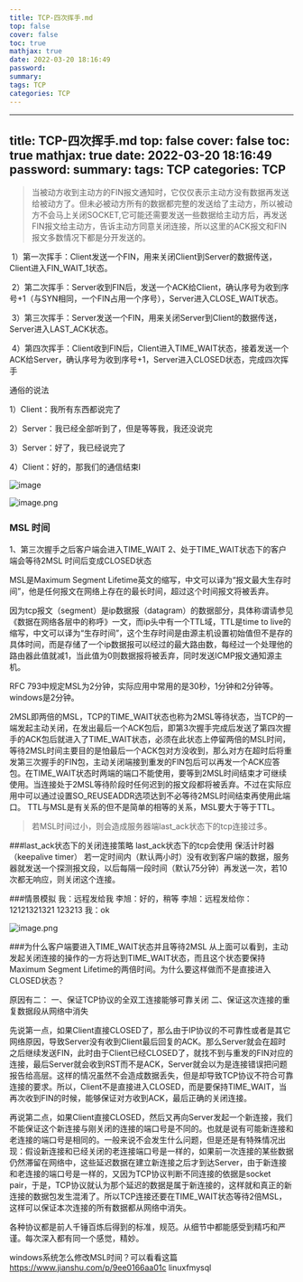 ```yaml
---
title: TCP-四次挥手.md
top: false
cover: false
toc: true
mathjax: true
date: 2022-03-20 18:16:49
password:
summary:
tags: TCP
categories: TCP
---
```

---
title: TCP-四次挥手.md
top: false
cover: false
toc: true
mathjax: true
date: 2022-03-20 18:16:49
password:
summary:
tags: TCP
categories: TCP
---
>当被动方收到主动方的FIN报文通知时，它仅仅表示主动方没有数据再发送给被动方了。但未必被动方所有的数据都完整的发送给了主动方，所以被动方不会马上关闭SOCKET,它可能还需要发送一些数据给主动方后，再发送FIN报文给主动方，告诉主动方同意关闭连接，所以这里的ACK报文和FIN报文多数情况下都是分开发送的。



 1）第一次挥手：Client发送一个FIN，用来关闭Client到Server的数据传送，Client进入FIN_WAIT_1状态。

 2）第二次挥手：Server收到FIN后，发送一个ACK给Client，确认序号为收到序号+1（与SYN相同，一个FIN占用一个序号），Server进入CLOSE_WAIT状态。

 3）第三次挥手：Server发送一个FIN，用来关闭Server到Client的数据传送，Server进入LAST_ACK状态。

 4）第四次挥手：Client收到FIN后，Client进入TIME_WAIT状态，接着发送一个ACK给Server，确认序号为收到序号+1，Server进入CLOSED状态，完成四次挥手

通俗的说法

1）Client：我所有东西都说完了

2）Server：我已经全部听到了，但是等等我，我还没说完

3）Server：好了，我已经说完了

4）Client：好的，那我们的通信结束l

![image](//upload-images.jianshu.io/upload_images/5700006-5df84e66a25f23e5.png?imageMogr2/auto-orient/strip|imageView2/2/w/522/format/webp)



![image.png](https://upload-images.jianshu.io/upload_images/13965490-940c93a9c45f5365.png?imageMogr2/auto-orient/strip%7CimageView2/2/w/1240)

### MSL 时间

1、第三次握手之后客户端会进入TIME_WAIT
2、处于TIME_WAIT状态下的客户端会等待2MSL 时间后变成CLOSED状态

MSL是Maximum Segment Lifetime英文的缩写，中文可以译为“报文最大生存时间”，他是任何报文在网络上存在的最长时间，超过这个时间报文将被丢弃。

因为tcp报文（segment）是ip数据报（datagram）的数据部分，具体称谓请参见《数据在网络各层中的称呼》一文，而ip头中有一个TTL域，TTL是time to live的缩写，中文可以译为“生存时间”，这个生存时间是由源主机设置初始值但不是存的具体时间，而是存储了一个ip数据报可以经过的最大路由数，每经过一个处理他的路由器此值就减1，当此值为0则数据报将被丢弃，同时发送ICMP报文通知源主机。

RFC 793中规定MSL为2分钟，实际应用中常用的是30秒，1分钟和2分钟等。 windows是2分钟。


2MSL即两倍的MSL，TCP的TIME_WAIT状态也称为2MSL等待状态，当TCP的一端发起主动关闭，在发出最后一个ACK包后，即第3次握手完成后发送了第四次握手的ACK包后就进入了TIME_WAIT状态，必须在此状态上停留两倍的MSL时间，等待2MSL时间主要目的是怕最后一个ACK包对方没收到，那么对方在超时后将重发第三次握手的FIN包，主动关闭端接到重发的FIN包后可以再发一个ACK应答包。在TIME_WAIT状态时两端的端口不能使用，要等到2MSL时间结束才可继续使用。当连接处于2MSL等待阶段时任何迟到的报文段都将被丢弃。不过在实际应用中可以通过设置SO_REUSEADDR选项达到不必等待2MSL时间结束再使用此端口。 
TTL与MSL是有关系的但不是简单的相等的关系，MSL要大于等于TTL。

> 若MSL时间过小，则会造成服务器端last_ack状态下的tcp连接过多。

###last_ack状态下的关闭连接策略
last_ack状态下的tcp会使用 保活计时器（keepalive timer）
若一定时间内（默认两小时）没有收到客户端的数据，服务器就发送一个探测报文段，以后每隔一段时间（默认75分钟）再发送一次，若10次都无响应，则关闭这个连接。



###情景模拟
我：远程发给我
李旭：好的，稍等
李旭：远程发给你：12121321321  123213
我：ok



![image.png](https://upload-images.jianshu.io/upload_images/13965490-251f8aaf1149e24a.png?imageMogr2/auto-orient/strip%7CimageView2/2/w/1240)



###为什么客户端要进入TIME_WAIT状态并且等待2MSL
从上面可以看到，主动发起关闭连接的操作的一方将达到TIME_WAIT状态，而且这个状态要保持Maximum Segment Lifetime的两倍时间。为什么要这样做而不是直接进入CLOSED状态？

原因有二：
一、保证TCP协议的全双工连接能够可靠关闭
二、保证这次连接的重复数据段从网络中消失

先说第一点，如果Client直接CLOSED了，那么由于IP协议的不可靠性或者是其它网络原因，导致Server没有收到Client最后回复的ACK。那么Server就会在超时之后继续发送FIN，此时由于Client已经CLOSED了，就找不到与重发的FIN对应的连接，最后Server就会收到RST而不是ACK，Server就会以为是连接错误把问题报告给高层。这样的情况虽然不会造成数据丢失，但是却导致TCP协议不符合可靠连接的要求。所以，Client不是直接进入CLOSED，而是要保持TIME_WAIT，当再次收到FIN的时候，能够保证对方收到ACK，最后正确的关闭连接。

再说第二点，如果Client直接CLOSED，然后又再向Server发起一个新连接，我们不能保证这个新连接与刚关闭的连接的端口号是不同的。也就是说有可能新连接和老连接的端口号是相同的。一般来说不会发生什么问题，但是还是有特殊情况出现：假设新连接和已经关闭的老连接端口号是一样的，如果前一次连接的某些数据仍然滞留在网络中，这些延迟数据在建立新连接之后才到达Server，由于新连接和老连接的端口号是一样的，又因为TCP协议判断不同连接的依据是socket pair，于是，TCP协议就认为那个延迟的数据是属于新连接的，这样就和真正的新连接的数据包发生混淆了。所以TCP连接还要在TIME_WAIT状态等待2倍MSL，这样可以保证本次连接的所有数据都从网络中消失。

各种协议都是前人千锤百炼后得到的标准，规范。从细节中都能感受到精巧和严谨。每次深入都有同一个感觉，精妙。


windows系统怎么修改MSL时间？可以看看这篇 https://www.jianshu.com/p/9ee0166aa01c
linuxfmysql

